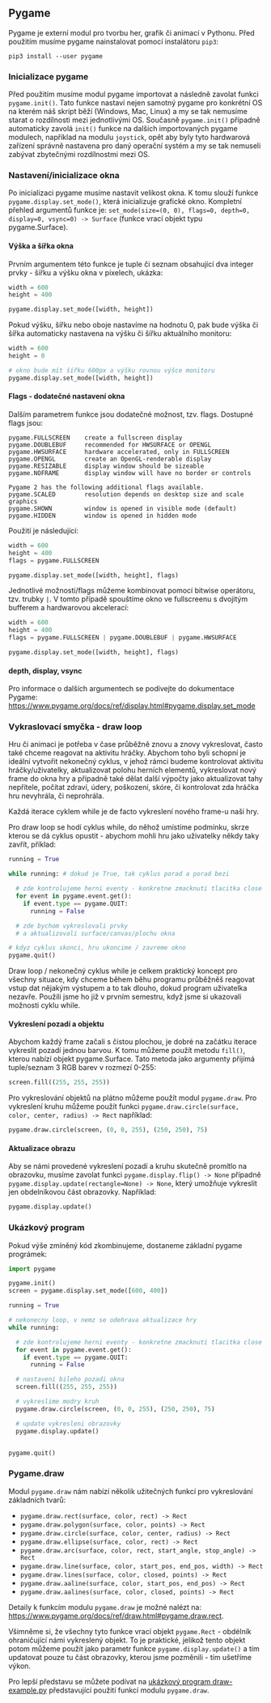
## Pygame

Pygame je externí modul pro tvorbu her, grafik či animací v Pythonu.
Před použitím musíme pygame nainstalovat pomocí instalátoru `pip3`:

```
pip3 install --user pygame
```

### Inicializace pygame

Před použitím musíme modul pygame importovat a následně zavolat funkci `pygame.init()`.
Tato funkce nastaví nejen samotný pygame pro konkrétní OS na kterém náš skript běží (Windows, Mac, Linux) a my se tak nemusíme starat o rozdílnosti mezi jednotlivými OS.
Současně `pygame.init()` případně automaticky zavolá `init()` funkce na dalších importovaných pygame modulech, například na modulu `joystick`, opět aby byly tyto hardwarová zařízení správně nastavena pro daný operační systém a my se tak nemuseli zabývat zbytečnými rozdílnostmi mezi OS.

### Nastavení/inicializace okna

Po inicializaci pygame musíme nastavit velikost okna.
K tomu slouží funkce `pygame.display.set_mode()`, která inicializuje grafické okno.
Kompletní přehled argumentů funkce je: `set_mode(size=(0, 0), flags=0, depth=0, display=0, vsync=0) -> Surface` (funkce vrací objekt typu pygame.Surface).

#### Výška a šířka okna

Prvním argumentem této funkce je tuple či seznam obsahující dva integer prvky - šířku a výšku okna v pixelech, ukázka:

```python
width = 600
height = 400

pygame.display.set_mode([width, height])
```

Pokud výšku, šířku nebo oboje nastavíme na hodnotu 0, pak bude výška či šířka automaticky nastavena na výšku či šířku aktuálního monitoru:

```python
width = 600
height = 0

# okno bude mít šířku 600px a výšku rovnou výšce monitoru
pygame.display.set_mode([width, height])
```

#### Flags - dodatečné nastavení okna

Dalším parametrem funkce jsou dodatečné možnost, tzv. flags.
Dostupné flags jsou:

```
pygame.FULLSCREEN    create a fullscreen display
pygame.DOUBLEBUF     recommended for HWSURFACE or OPENGL
pygame.HWSURFACE     hardware accelerated, only in FULLSCREEN
pygame.OPENGL        create an OpenGL-renderable display
pygame.RESIZABLE     display window should be sizeable
pygame.NOFRAME       display window will have no border or controls

Pygame 2 has the following additional flags available.
pygame.SCALED        resolution depends on desktop size and scale graphics
pygame.SHOWN         window is opened in visible mode (default)
pygame.HIDDEN        window is opened in hidden mode
```

Použití je následující:

```python
width = 600
height = 400
flags = pygame.FULLSCREEN

pygame.display.set_mode([width, height], flags)
```

Jednotlivé možnosti/flags můžeme kombinovat pomocí bitwise operátoru, tzv. trubky `|`.
V tomto případě spouštíme okno ve fullscreenu s dvojitým bufferem a hardwarovou akcelerací:

```python
width = 600
height = 400
flags = pygame.FULLSCREEN | pygame.DOUBLEBUF | pygame.HWSURFACE

pygame.display.set_mode([width, height], flags)
```

####  depth, display, vsync

Pro informace o dalších argumentech se podívejte do dokumentace Pygame: https://www.pygame.org/docs/ref/display.html#pygame.display.set_mode 

### Vykraslovací smyčka - draw loop

Hru či animaci je potřeba v čase průběžně znovu a znovy vykreslovat, často také chceme reagovat na aktivitu hráčky.
Abychom toho byli schopní je ideální vytvořit nekonečný cyklus, v jehož rámci budeme kontrolovat aktivitu hráčky/uživatelky, aktualizovat polohu herních elementů, vykreslovat nový frame do okna hry a případně také dělat další výpočty jako aktualizovat tahy nepřítele, počítat zdraví, údery, poškození, skóre, či kontrolovat zda hráčka hru nevyhrála, či neprohrála.

Každá iterace cyklem while je de facto vykreslení nového frame-u naší hry.

Pro draw loop se hodí cyklus while, do něhož umístíme podmínku, skrze kterou se dá cyklus opustit - abychom mohli hru jako uživatelky někdy taky zavřít, příklad:

```python
running = True

while running: # dokud je True, tak cyklus porad a porad bezi

  # zde kontrolujeme herni eventy - konkretne zmacknuti tlacitka close
  for event in pygame.event.get():
    if event.type == pygame.QUIT:
      running = False

  # zde bychom vykreslovali prvky
  # a aktualizovali surface/canvas/plochu okna

# kdyz cyklus skonci, hru ukoncime / zavreme okno
pygame.quit()
```

Draw loop / nekonečný cyklus while je celkem praktický koncept pro všechny situace, kdy chceme během běhu programu průběžněš reagovat vstup dat nějakým výstupem a to tak dlouho, dokud program uživatelka nezavře.
Použili jsme ho již v prvním semestru, když jsme si ukazovali možnosti cyklu while.

#### Vykreslení pozadí a objektu

Abychom každý frame začali s čistou plochou, je dobré na začátku iterace vykreslit pozadí jednou barvou.
K tomu můžeme použít metodu `fill()`, kterou nabízí objekt pygame.Surface.
Tato metoda jako argumenty přijímá tuple/seznam 3 RGB barev v rozmezí 0-255:

```python
screen.fill((255, 255, 255))
```

Pro vykreslování objektů na plátno můžeme použít modul `pygame.draw`.
Pro vykreslení kruhu můžeme použít funkci `pygame.draw.circle(surface, color, center, radius) -> Rect` například:

```python
pygame.draw.circle(screen, (0, 0, 255), (250, 250), 75)
```

#### Aktualizace obrazu

Aby se námi provedené vykreslení pozadí a kruhu skutečně promítlo na obrazovku, musíme zavolat funkci `pygame.display.flip() -> None` případně `pygame.display.update(rectangle=None) -> None`, který umožňuje vykreslit jen obdelníkovou část obrazovky.
Například:

```python
pygame.display.update()
```

### Ukázkový program

Pokud výše zmíněný kód zkombinujeme, dostaneme základní pygame prográmek:

```python
import pygame

pygame.init()
screen = pygame.display.set_mode([600, 400])

running = True

# nekonecny loop, v nemz se odehrava aktualizace hry
while running:

  # zde kontrolujeme herni eventy - konkretne zmacknuti tlacitka close
  for event in pygame.event.get():
    if event.type == pygame.QUIT:
      running = False

  # nastaveni bileho pozadi okna
  screen.fill((255, 255, 255))

  # vykreslime modry kruh
  pygame.draw.circle(screen, (0, 0, 255), (250, 250), 75)

  # update vykresleni obrazovky
  pygame.display.update()


pygame.quit()
```

### Pygame.draw

Modul `pygame.draw` nám nabízí několik užitečných funkcí pro vykreslování základních tvarů:

- `pygame.draw.rect(surface, color, rect) -> Rect`
- `pygame.draw.polygon(surface, color, points) -> Rect`
- `pygame.draw.circle(surface, color, center, radius) -> Rect`
- `pygame.draw.ellipse(surface, color, rect) -> Rect`
- `pygame.draw.arc(surface, color, rect, start_angle, stop_angle) -> Rect`
- `pygame.draw.line(surface, color, start_pos, end_pos, width) -> Rect`
- `pygame.draw.lines(surface, color, closed, points) -> Rect`
- `pygame.draw.aaline(surface, color, start_pos, end_pos) -> Rect`
- `pygame.draw.aalines(surface, color, closed, points) -> Rect`

Detaily k funkcím modulu `pygame.draw` je možné nalézt na: https://www.pygame.org/docs/ref/draw.html#pygame.draw.rect.

Všimněme si, že všechny tyto funkce vrací objekt `pygame.Rect` - obdélník ohraničující námi vykreslený objekt.
To je praktické, jelikož tento objekt potom můžeme použít jako parametr funkce `pygame.display.update()` a tím updatovat pouze tu část obrazovky, kterou jsme pozměnili - tím ušetříme výkon.

Pro lepší představu se můžete podívat na [ukázkový program draw-example.py](draw-example.py) představující použití funkcí modulu `pygame.draw`.

